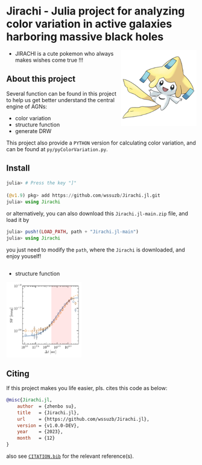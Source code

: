 # Jirachi - Julia project for analyzing color variation in active galaxies harboring massive black holes

<img align="right" alt="jirachi" src="./test/fig/jirachi.jpeg" width="200" height="200"/>

- JIRACHI is a cute pokemon who always makes wishes come true !!!

<!-- [![Stable](https://img.shields.io/badge/docs-stable-blue.svg)](https://wssuzb.github.io/Jirachi.jl/stable/) -->
<!-- [![Dev](https://img.shields.io/badge/docs-dev-blue.svg)](https://wssuzb.github.io/Jirachi.jl/dev/) -->
<!-- [![Build Status](https://github.com/wssuzb/Jirachi.jl/actions/workflows/CI.yml/badge.svg?branch=main)](https://github.com/wssuzb/Jirachi.jl/actions/workflows/CI.yml?query=branch%3Amain) -->
<!-- [![Coverage](https://codecov.io/gh/wssuzb/Jirachi.jl/branch/main/graph/badge.svg)](https://codecov.io/gh/wssuzb/Jirachi.jl) -->

## About this project

Several function can be found in this project to help us get better understand the central engine of AGNs:

- color variation
- structure function
- generate DRW

This project also provide a `PYTHON` version for calculating color variation, and can be found at `py/pyColorVariation.py`.


## Install

```julia
julia> # Press the key "]"

(@v1.9) pkg> add https://github.com/wssuzb/Jirachi.jl.git
julia> using Jirachi
```

or alternatively, you can also download this `Jirachi.jl-main.zip` file, and load it by
```julia
julia> push!(LOAD_PATH, path + "Jirachi.jl-main")
julia> using Jirachi
```
you just need to modify the `path`, where the `Jirachi` is downloaded, and enjoy youself!

##

- structure function


<img align="center" alt="sf" src="./test/fig/plot_sf.svg" width="200" height="200"/>


## Citing

If this project makes you life easier, pls. cites this code as below:

```bib
@misc{Jirachi.jl,
	author  = {zhenbo su},
	title   = {Jirachi.jl},
	url     = {https://github.com/wssuzb/Jirachi.jl},
	version = {v1.0.0-DEV},
	year    = {2023},
	month   = {12}
}
```

also see [`CITATION.bib`](CITATION.bib) for the relevant reference(s).
